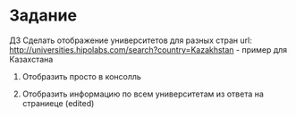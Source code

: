 # Задание

ДЗ
Сделать отображение университетов для разных стран
url:
http://universities.hipolabs.com/search?country=Kazakhstan
\- пример для Казахстана
1) Отобразить просто в консолль

2) Отобразить информацию по всем университетам из ответа на страниеце (edited) 